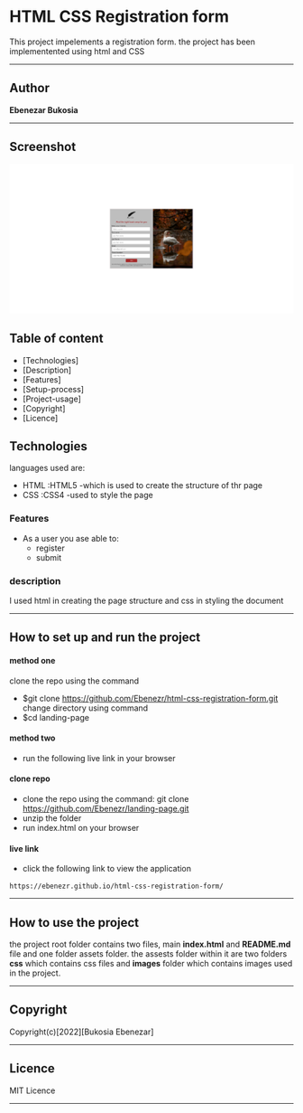 # HTML CSS Registration form

This project impelements a registration form.
the project has been implementented using html and CSS
***
## Author 

**Ebenezar Bukosia**
***

## Screenshot
![image](/assets/images/FireShot%20Capture%20006%20-%20Registration%20-%20127.0.0.1.png)

## Table of content
- [Technologies]
- [Description]
- [Features]
- [Setup-process]
- [Project-usage]
- [Copyright]
- [Licence]

## Technologies

languages used are: 
- HTML :HTML5 -which is used to create the structure of thr page
- CSS :CSS4 -used to style the page

### Features
* As a user you ase able to:
    - register
    - submit
### description
I used html in creating the page structure and css in styling the document
*** 
## How to set up and run the project

#### method one
clone the repo using the command
- $git clone https://github.com/Ebenezr/html-css-registration-form.git
change directory using command
- $cd landing-page

#### method two
 - run the following live link in your browser 

#### clone repo 
* clone the repo using the command: git clone
https://github.com/Ebenezr/landing-page.git
* unzip the folder
* run index.html on your browser 


#### live link
   - click the following link to view the application

    https://ebenezr.github.io/html-css-registration-form/
***
## How to use the project

the project root folder contains two files, main **index.html** and **README.md** file and one folder assets folder. the assests folder within it are two folders **css** which contains css files and **images** folder which contains images used in the project.
***
## Copyright
 Copyright(c)[2022][Bukosia Ebenezar]

***
## Licence

MIT Licence
***